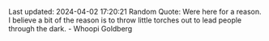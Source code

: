 Last updated: 2024-04-02 17:20:21
Random Quote: Were here for a reason. I believe a bit of the reason is to throw little torches out to lead people through the dark. - Whoopi Goldberg